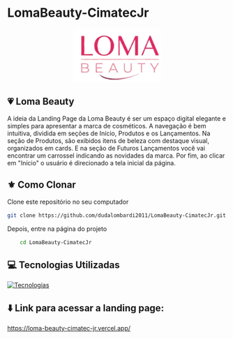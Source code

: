 # LomaBeauty-CimatecJr
<div align="center">
  <img src="./src/imagens/Gemini_Generated_Image_ax7w3uax7w3uax7w-removebg-preview.png" alt="logo da loma beauty" width="200px"/>
</div>

## 💗 Loma Beauty

A ideia da Landing Page da Loma Beauty é ser um espaço digital elegante e simples para apresentar a marca de cosméticos. A navegação é bem intuitiva, dividida em seções de Início, Produtos e os Lançamentos. Na seção de Produtos, são exibidos itens de beleza com destaque visual, organizados em cards. E na seção de Futuros Lançamentos você vai encontrar um carrossel indicando as novidades da marca. Por fim, ao clicar em "Início" o usuário é direcionado a tela inicial da página.

## ⚜️ Como Clonar
Clone este repositório no seu computador
   ```bash
   git clone https://github.com/dudalombardi2011/LomaBeauty-CimatecJr.git
   ```

Depois, entre na página do projeto
```bash
    cd LomaBeauty-CimatecJr
```
## 💻 Tecnologias Utilizadas
[![Tecnologias](https://skillicons.dev/icons?i=html,css,js)](https://skillicons.dev)

## ⬇️ Link para acessar a landing page:
https://loma-beauty-cimatec-jr.vercel.app/